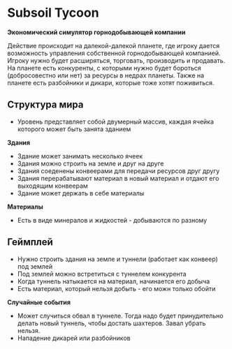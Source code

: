 # Subsoil Tycoon

**Экономический симулятор горнодобывающей компании**

Действие происходит на далекой-далекой планете, где игроку дается возможность управления собственной горнодобывающей компанией.
Игроку нужно будет расширяться, торговать, производить и продавать. На планете есть конкуренты, с которыми нужно будет бороться (добросовестно или нет)
за ресурсы в недрах планеты. Также на планете есть разбойники и дикари, которые тоже хотят поживиться.

## Структура мира
- Уровень представляет собой двумерный массив, каждая ячейка которого может быть занята зданием

**Здания**
- Здание может занимать несколько ячеек
- Здания можно строить на земле и друг на друге
- Здания соеденены конвеерами для передачи ресурсов друг другу
- Здания перерабатывают материал в новый материал и отдают его выходящим конвеерам
- Здание может держать в себе материалы

**Материалы**
- Есть в виде минералов и жидкостей - добываются по разному

## Геймплей
- Нужно строить здания на земле и туннели (работает как конвеер) под землей
- Под землей можно встретиться с туннелем конкурента
- Когда туннель натыкается на материал, начинается его добыча
- Есть материал, который нельзя добыть - его можн только обойти

**Случайные события**
- Может случиться обвал в туннеле. Тогда надо будет принудительно делать новый туннель, чтобы достать шахтеров. Завал убрать нельзя.
- Нападение дикарей или разбойников
